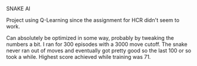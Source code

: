 SNAKE AI

Project using Q-Learning since the assignment for HCR didn't seem to work. 

Can absolutely be optimized in some way, probably by tweaking the numbers a bit. I ran for 300 episodes with a 3000 move cutoff. The snake never ran out of moves and
eventually got pretty good so the last 100 or so took a while. Highest score achieved while training was 71.